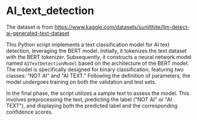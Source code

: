 # AI_text_detection
 
The dataset is from https://www.kaggle.com/datasets/sunilthite/llm-detect-ai-generated-text-dataset

This Python script implements a text classification model for AI text detection, leveraging the BERT model. Initially, it tokenizes the text dataset with the BERT tokenizer. Subsequently, it constructs a neural network model named `AITextDetectionModel` based on the architecture of the BERT model. The model is specifically designed for binary classification, featuring two classes: "NOT AI" and "AI TEXT." Following the definition of parameters, the model undergoes training on both the validation and test sets.

In the final phase, the script utilizes a sample text to assess the model. This involves preprocessing the text, predicting the label ("NOT AI" or "AI TEXT"), and displaying both the predicted label and the corresponding confidence scores.
